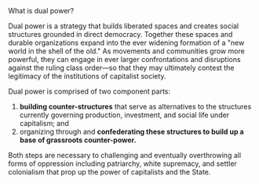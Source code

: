 <summary>What is dual power?</summary>

Dual power is a strategy that builds liberated spaces and creates social structures grounded in direct democracy. Together these spaces and durable organizations expand into the ever widening formation of a "new world in the shell of the old." As movements and communities grow more powerful, they can engage in ever larger confrontations and disruptions against the ruling class order—so that they may ultimately contest the legitimacy of the institutions of capitalist society.

Dual power is comprised of two component parts: 

1. **building counter-structures** that serve as alternatives to the structures currently governing production, investment, and social life under capitalism; and
2. organizing through and **confederating these structures to build up a base of grassroots counter-power.**

Both steps are necessary to challenging and eventually overthrowing all forms of oppression including patriarchy, white supremacy, and settler colonialism that prop up the power of capitalists and the State.